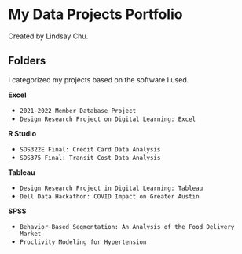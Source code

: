 # My Data Projects Portfolio
Created by Lindsay Chu.
 
## Folders
I categorized my projects based on the software I used. 

**Excel**
* `2021-2022 Member Database Project`
* `Design Research Project on Digital Learning: Excel`

**R Studio**
* `SDS322E Final: Credit Card Data Analysis`
* `SDS375 Final: Transit Cost Data Analysis` 

**Tableau**
* `Design Research Project in Digital Learning: Tableau`
* `Dell Data Hackathon: COVID Impact on Greater Austin`

**SPSS**
* `Behavior-Based Segmentation: An Analysis of the Food Delivery Market`
* `Proclivity Modeling for Hypertension`
